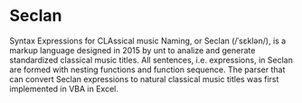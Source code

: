 # Seclan
Syntax Expressions for CLAssical music Naming, or Seclan (/ˈsɛklən/), is a markup language designed in 2015 by unt to analize and generate standardized classical music titles. All sentences, i.e. expressions, in Seclan are formed with nesting functions and function sequence. The parser that can convert Seclan expressions to natural classical music titles was first implemented in VBA in Excel.
